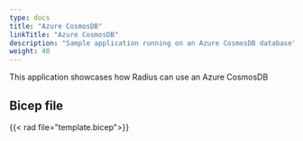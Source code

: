 ```yaml
---
type: docs
title: "Azure CosmosDB"
linkTitle: "Azure CosmosDB"
description: "Sample application running on an Azure CosmosDB database"
weight: 40
---
```


This application showcases how Radius can use an Azure CosmosDB

## Bicep file

{{< rad file="template.bicep">}}